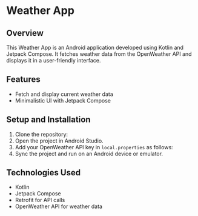 # Weather App

## Overview
This Weather App is an Android application developed using Kotlin and Jetpack Compose. It fetches weather data from the OpenWeather API and displays it in a user-friendly interface.

## Features
- Fetch and display current weather data
- Minimalistic UI with Jetpack Compose

## Setup and Installation
1. Clone the repository:
2. Open the project in Android Studio.
3. Add your OpenWeather API key in `local.properties` as follows:
4. Sync the project and run on an Android device or emulator.

## Technologies Used
- Kotlin
- Jetpack Compose
- Retrofit for API calls
- OpenWeather API for weather data
